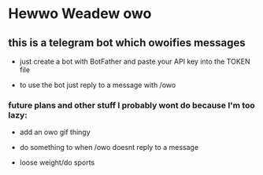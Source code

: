 # Hewwo Weadew owo

## this is a telegram bot which owoifies messages

- just create a bot with BotFather and paste your API key into the TOKEN file

- to use the bot just reply to a message with /owo

### future plans and other stuff I probably wont do because I'm too lazy:

- add an owo gif thingy

- do something to when /owo doesnt reply to a message

- loose weight/do sports


